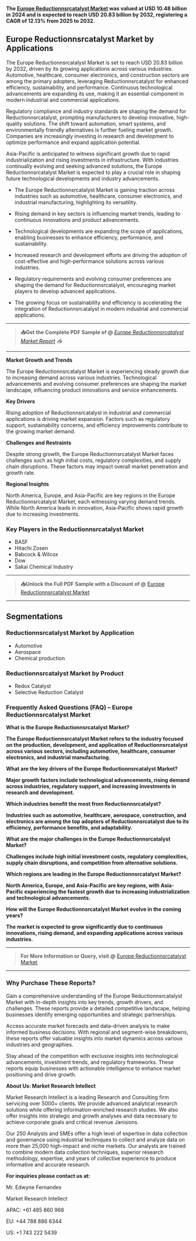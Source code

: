 <p><strong>The <a href="https://www.marketresearchintellect.com/download-sample/?rid=537898&amp;utm_source=Pulse-April-Europe&amp;utm_medium=852">Europe Reductionnsrcatalyst Market</a> was valued at USD 10.48 billion in 2024 and is expected to reach USD 20.83 billion by 2032, registering a CAGR of 12.13% from 2025 to 2032.</strong></p><h2>Europe Reductionnsrcatalyst Market by Applications&nbsp;</h2><p><p>The Europe Reductionnsrcatalyst Market is set to reach USD 20.83 billion by 2032, driven by its growing applications across various industries. Automotive, healthcare, consumer electronics, and construction sectors are among the primary adopters, leveraging Reductionnsrcatalyst for enhanced efficiency, sustainability, and performance. Continuous technological advancements are expanding its use, making it an essential component in modern industrial and commercial applications.</p><p>Regulatory compliance and industry standards are shaping the demand for Reductionnsrcatalyst, prompting manufacturers to develop innovative, high-quality solutions. The shift toward automation, smart systems, and environmentally friendly alternatives is further fueling market growth. Companies are increasingly investing in research and development to optimize performance and expand application potential.</p><p>Asia-Pacific is anticipated to witness significant growth due to rapid industrialization and rising investments in infrastructure. With industries continually evolving and seeking advanced solutions, the Europe Reductionnsrcatalyst Market is expected to play a crucial role in shaping future technological developments and industry advancements.</p></p><ul><li><p>The Europe Reductionnsrcatalyst Market is gaining traction across industries such as automotive, healthcare, consumer electronics, and industrial manufacturing, highlighting its versatility.</p></li><li><p>Rising demand in key sectors is influencing market trends, leading to continuous innovations and product advancements.</p></li><li><p>Technological developments are expanding the scope of applications, enabling businesses to enhance efficiency, performance, and sustainability.</p></li><li><p>Increased research and development efforts are driving the adoption of cost-effective and high-performance solutions across various industries.</p></li><li><p>Regulatory requirements and evolving consumer preferences are shaping the demand for Reductionnsrcatalyst, encouraging market players to develop advanced applications.</p></li><li><p>The growing focus on sustainability and efficiency is accelerating the integration of Reductionnsrcatalyst in modern industrial and commercial applications.</p></li></ul><hr /><blockquote><p><strong><span class="font-[700]">📥Get the Complete PDF Sample of @ </span></strong><em><span class="font-[700]"><a href="https://www.marketresearchintellect.com/download-sample/?rid=537898&amp;utm_source=Pulse-April-Europe&amp;utm_medium=852" target="_blank" data-tracking-control-name="article-ssr-frontend-pulse_little-text-block" data-tracking-will-navigate="" data-test-link="">Europe Reductionnsrcatalyst Market Report</a>&nbsp;📥</span></em></p></blockquote><hr /><p class="" data-start="77" data-end="360"><strong data-start="77" data-end="105">Market Growth and Trends</strong></p><p class="" data-start="77" data-end="360">The Europe Reductionnsrcatalyst Market is experiencing steady growth due to increasing demand across various industries. Technological advancements and evolving consumer preferences are shaping the market landscape, influencing product innovations and service enhancements.</p><p class="" data-start="362" data-end="606"><strong data-start="362" data-end="377">Key Drivers</strong></p><p class="" data-start="362" data-end="606">Rising adoption of Reductionnsrcatalyst in industrial and commercial applications is driving market expansion. Factors such as regulatory support, sustainability concerns, and efficiency improvements contribute to the growing market demand.</p><p class="" data-start="608" data-end="849"><strong data-start="608" data-end="637">Challenges and Restraints</strong></p><p class="" data-start="608" data-end="849">Despite strong growth, the Europe Reductionnsrcatalyst Market faces challenges such as high initial costs, regulatory complexities, and supply chain disruptions. These factors may impact overall market penetration and growth rate.</p><p class="" data-start="851" data-end="1095"><strong data-start="851" data-end="872">Regional Insights</strong></p><p class="" data-start="851" data-end="1095">North America, Europe, and Asia-Pacific are key regions in the Europe Reductionnsrcatalyst Market, each witnessing varying demand trends. While North America leads in innovation, Asia-Pacific shows rapid growth due to increasing investments.</p><p><h3>Key Players in the Reductionnsrcatalyst Market </h3><ul><li>BASF</li><li>Hitachi Zosen</li><li>Babcock & Wilcox</li><li>Dow</li><li>Sakai Chemical Industry</li></ul></p><hr /><blockquote><p><strong>📥Unlock the Full PDF Sample with a Discount of @</strong> <a href="https://www.marketresearchintellect.com/ask-for-discount/?rid=537898&amp;utm_source=Pulse-April-Europe&amp;utm_medium=852">Europe Reductionnsrcatalyst Market</a></p></blockquote><hr /><p><h2>Segmentations</h2><h3>Reductionnsrcatalyst Market by Application</h3><ul><li>Automotive</li><li>Aerospace</li><li>Chemical production</li></ul><h3>Reductionnsrcatalyst Market by Product</h3><ul><li>Redox Catalyst</li><li>Selective Reduction Catalyst</li></ul></p><h3><strong>Frequently Asked Questions (FAQ) &ndash; Europe Reductionnsrcatalyst Market</strong></h3><p><strong>What is the Europe Reductionnsrcatalyst Market?</strong></p><p><strong>The Europe Reductionnsrcatalyst Market refers to the industry focused on the production, development, and application of Reductionnsrcatalyst across various sectors, including automotive, healthcare, consumer electronics, and industrial manufacturing.</strong></p><p><strong>What are the key drivers of the Europe Reductionnsrcatalyst Market?</strong></p><p><strong>Major growth factors include technological advancements, rising demand across industries, regulatory support, and increasing investments in research and development.</strong></p><p><strong>Which industries benefit the most from Reductionnsrcatalyst?</strong></p><p><strong>Industries such as automotive, healthcare, aerospace, construction, and electronics are among the top adopters of Reductionnsrcatalyst due to its efficiency, performance benefits, and adaptability.</strong></p><p><strong>What are the major challenges in the Europe Reductionnsrcatalyst Market?</strong></p><p><strong>Challenges include high initial investment costs, regulatory complexities, supply chain disruptions, and competition from alternative solutions.</strong></p><p><strong>Which regions are leading in the Europe Reductionnsrcatalyst Market?</strong></p><p><strong>North America, Europe, and Asia-Pacific are key regions, with Asia-Pacific experiencing the fastest growth due to increasing industrialization and technological advancements.</strong></p><p><strong>How will the Europe Reductionnsrcatalyst Market evolve in the coming years?</strong></p><p><strong>The market is expected to grow significantly due to continuous innovations, rising demand, and expanding applications across various industries.</strong></p><hr /><blockquote><p><span class="font-[700]"><strong>For More Information or Query, visit&nbsp;@</strong>&nbsp;</span><span class="font-[700]"><a href="https://www.marketresearchintellect.com/product/reductionnsrcatalyst-market-size-and-forecast/?utm_source=Linkedin&utm_medium=852" target="_blank" data-tracking-control-name="article-ssr-frontend-pulse_little-text-block" data-tracking-will-navigate="" data-test-link="">Europe Reductionnsrcatalyst Market</a></span></p></blockquote><hr /><h3><strong data-start="0" data-end="31">Why Purchase These Reports?</strong></h3><p class="" data-start="35" data-end="297">Gain a comprehensive understanding of the Europe Reductionnsrcatalyst Market with in-depth insights into key trends, growth drivers, and challenges. These reports provide a detailed competitive landscape, helping businesses identify emerging opportunities and strategic partnerships.</p><p class="" data-start="299" data-end="540">Access accurate market forecasts and data-driven analysis to make informed business decisions. With regional and segment-wise breakdowns, these reports offer valuable insights into market dynamics across various industries and geographies.</p><p class="" data-start="542" data-end="784">Stay ahead of the competition with exclusive insights into technological advancements, investment trends, and regulatory frameworks. These reports equip businesses with actionable intelligence to enhance market positioning and drive growth.</p><p><strong><span class="font-[700]">About Us: Market Research Intellect</span></strong></p><p><span class="">Market Research Intellect is a leading Research and Consulting firm servicing over 5000+ clients. We provide advanced analytical research solutions while offering information-enriched research studies.&nbsp;</span>We also offer insights into strategic and growth analyses and data necessary to achieve corporate goals and critical revenue Janisions.</p><p><span class="">Our 250 Analysts and SMEs offer a high level of expertise in data collection and governance using industrial techniques to collect and analyze data on more than 25,000 high-impact and niche markets. Our analysts are trained to combine modern data collection techniques, superior research methodology, expertise, and years of collective experience to produce informative and accurate research.</span></p><p><strong>For inquiries please contact us at:</strong></p><p>Mr. Edwyne Fernandes</p><p>Market Research Intellect</p><p>APAC: +61 485 860 968</p><p>EU: +44 788 886 6344</p><p>US: +1 743 222 5439</p>
